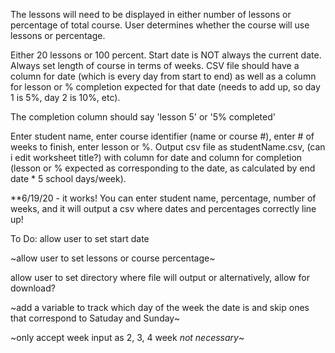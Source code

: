 The lessons will need to be displayed in either number of lessons or percentage of total course. User determines whether the course will use lessons or percentage.

Either 20 lessons or 100 percent. Start date is NOT always the current date. Always set length of course in terms of weeks. CSV file should have a column for date (which is every day from start to end) as well as a column for lesson or % completion expected for that date (needs to add up, so day 1 is 5%, day 2 is 10%, etc).

The completion column should say 'lesson 5' or '5% completed'

Enter student name, enter course identifier (name or course #), enter # of weeks to finish, enter lesson or %. Output csv file as studentName.csv, (can i edit worksheet title?) with column for date and column for completion (lesson or % expected as corresponding to the date, as calculated by end date \* 5 school days/week).

\*\*6/19/20 - it works! You can enter student name, percentage, number of weeks, and it will output a csv where dates and percentages correctly line up!

To Do:
allow user to set start date

~allow user to set lessons or course percentage~

allow user to set directory where file will output or alternatively, allow for download?

~add a variable to track which day of the week the date is and skip ones that correspond to Satuday and Sunday~

~only accept week input as 2, 3, 4 week _not necessary_~
